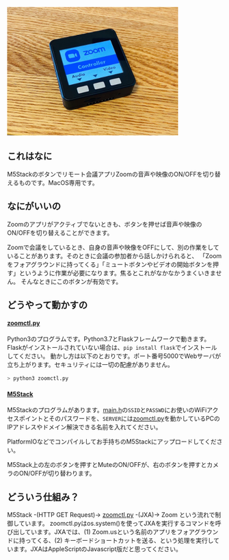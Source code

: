 <img src="./m5stack.jpg" width="400">


## これはなに
M5Stackのボタンでリモート会議アプリZoomの音声や映像のON/OFFを切り替えるものです。MacOS専用です。

## なにがいいの
Zoomのアプリがアクティブでないときも、ボタンを押せば音声や映像のON/OFFを切り替えることができます。

Zoomで会議をしているとき、自身の音声や映像をOFFにして、別の作業をしていることがあります。そのときに会議の参加者から話しかけられると、
「Zoomをフォアグラウンドに持ってくる」「ミュートボタンやビデオの開始ボタンを押す」というように作業が必要になります。焦るとこれがなかなかうまくいきません。
そんなときにこのボタンが有効です。

## どうやって動かすの
#### [zoomctl.py](server/zoomctl.py)
Python3のプログラムです。Python3.7とFlaskフレームワークで動きます。Flaskがインストールされていない場合は、`pip install flask`でインストールしてください。
動かし方は以下のとおりです。ポート番号5000でWebサーバが立ち上がります。セキュリティには一切の配慮がありません。

```bash
> python3 zoomctl.py
```

#### [M5Stack](m5stack)
M5Stackのプログラムがあります。[main.h](m5stack/src/main.h)の`SSID`と`PASSWD`にお使いのWiFiアクセスポイントとそのパスワードを、`SERVER`には[zoomctl.py](server/zoomctl.py)を動かしているPCのIPアドレスやドメイン解決できる名前を入れてください。

PlatformIOなどでコンパイルしてお手持ちのM5Stackにアップロードしてください。

M5Stack上の左のボタンを押すとMuteのON/OFFが、右のボタンを押すとカメラのON/OFFが切り替わります。

## どういう仕組み？
M5Stack -(HTTP GET Request)-> [zoomctl.py](server/zoomctl.py) -(JXA)-> Zoom という流れで制御しています。
zoomctl.pyはos.system()を使ってJXAを実行するコマンドを呼び出しています。JXAでは、(1) Zoom.usという名前のアプリをフォアグラウンドに持ってくる、(2) キーボードショートカットを送る、という処理を実行しています。JXAはAppleScriptのJavascript版だと思ってください。
